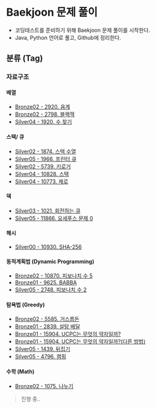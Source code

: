 # Baekjoon 문제 풀이
  
+ 코딩테스트를 준비하기 위해 Baekjoon 문제 풀이를 시작한다.
+ Java, Python 언어로 풀고, Github에 정리한다.  
    
## 분류 (Tag)

### 자료구조

#### 배열

+ [Bronze02 - 2920. 음계](https://github.com/MIN-04/CodingTest-Baekjoon/blob/master/Tag/Array/no2920.py "Bronze02 - 2920. 음계")
+ [Bronze02 - 2798. 블랙잭](https://github.com/MIN-04/CodingTest-Baekjoon/blob/master/Tag/Array/no2798.py "Bronze02 - 2798. 블랙잭")
+ [Silver04 - 1920. 수 찾기](https://github.com/MIN-04/CodingTest-Baekjoon/blob/master/Tag/Array/no1920.py "Silver04 - 1920. 수 찾기")

#### 스택/ 큐

+ [Silver02 - 1874. 스택 수열](https://github.com/MIN-04/CodingTest-Baekjoon/blob/master/Tag/StackQueue/no1874.py "Silver02 - 1874. 스택 수열")
+ [Silver05 - 1966. 프린터 큐](https://github.com/MIN-04/CodingTest-Baekjoon/blob/master/Tag/StackQueue/no1966.py "Silver05 - 1966. 프린터 큐")
+ [Silver02 - 5739. 키로거](https://github.com/MIN-04/CodingTest-Baekjoon/blob/master/Tag/StackQueue/no5397.py "Silver02 - 5739. 키로거")
+ [Silver04 - 10828. 스택](https://github.com/MIN-04/CodingTest-Baekjoon/blob/master/Tag/StackQueue/no10828.py "Silver04 - 10828. 스택")
+ [Silver04 - 10773. 제로](https://github.com/MIN-04/CodingTest-Baekjoon/blob/master/Tag/StackQueue/no10773.py "Silver04 - 10773. 제로")

#### 덱

+ [Silver03 - 1021. 회전하는 큐](https://github.com/MIN-04/CodingTest-Baekjoon/blob/master/Tag/Deque/no1021.py "Silver03 - 1021. 회전하는 큐")
+ [Silver05 - 11866. 요세푸스 문제 0](https://github.com/MIN-04/CodingTest-Baekjoon/blob/master/Tag/Deque/no11866.py "Silver05 - 11866. 요세푸스 문제 0")

#### 해시

+ [Silver00 - 10930. SHA-256](https://github.com/MIN-04/CodingTest-Baekjoon/blob/master/Tag/Hash/no10930.py "Silver00 - 10930. SHA-256")


#### 동적계획법 (Dynamic Programming)
  
+ [Bronze02 - 10870. 피보나치 수 5](https://github.com/MIN-04/CodingTest-Baekjoon/blob/master/Tag/DP/No10870.java "Bronze02 - 10870. 피보나치 수 5")
+ [Bronze01 - 9625. BABBA](https://github.com/MIN-04/CodingTest-Baekjoon/blob/master/Tag/DP/No9625.java "Bronze01 - 9625. BABBA")
+ [Silver05 - 2748. 피보나치 수 2](https://github.com/MIN-04/CodingTest-Baekjoon/blob/master/Tag/DP/No2748.java "Silver05 - 2748. 피보나치 수 2")
  
#### 탐욕법 (Greedy)
  
+ [Bronze02 - 5585. 거스름돈](https://github.com/MIN-04/CodingTest-Baekjoon/blob/master/Tag/Greedy/No5585.java "Bronze02 - 5585. 거스름돈")
+ [Bronze01 - 2839. 설탕 배달](https://github.com/MIN-04/CodingTest-Baekjoon/blob/master/Tag/Greedy/No2839.java "Bronze01 - 2839. 설탕 배달")
+ [Bronze01 - 15904. UCPC는 무엇의 약자일까?](https://github.com/MIN-04/CodingTest-Baekjoon/blob/master/Tag/Greedy/No15904.java "Bronze01 - 15904. UCPC는 무엇의 약자일까?")
+ [Bronze01 - 15904. UCPC는 무엇의 약자일까?(다른 방법)](https://github.com/MIN-04/CodingTest-Baekjoon/blob/master/Tag/Greedy/No15904_2.java "Bronze01 - 15904. UCPC는 무엇의 약자일까?(다른 방법)")
+ [Silver05 - 1439. 뒤집기](https://github.com/MIN-04/CodingTest-Baekjoon/blob/master/Tag/Greedy/No1439.java "Silver05 - 1439. 뒤집기")
+ [Silver05 - 4796. 캠핑](https://github.com/MIN-04/CodingTest-Baekjoon/blob/master/Tag/Greedy/No4796.java "Silver05 - 4796. 캠핑")
  
#### 수학 (Math)
+ [Bronze02 - 1075. 나누기](https://github.com/MIN-04/CodingTest-Baekjoon/blob/master/Tag/Math/No1075.java "Bronze02 - 1075. 나누기")  
  
> 진행 중..
